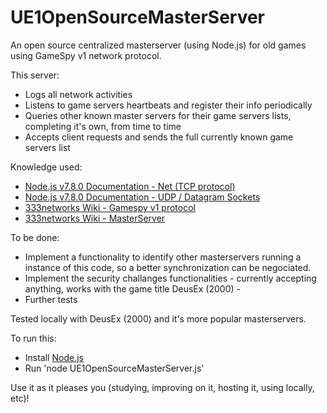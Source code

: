 # UE1OpenSourceMasterServer
An open source centralized masterserver (using Node.js) for old games using GameSpy v1 network protocol.

This server:
* Logs all network activities
* Listens to game servers heartbeats and register their info periodically
* Queries other known master servers for their game servers lists, completing it's own, from time to time
* Accepts client requests and sends the full currently known game servers list

Knowledge used:
* [Node.js v7.8.0 Documentation - Net (TCP protocol)](https://nodejs.org/api/net.html)
* [Node.js v7.8.0 Documentation - UDP / Datagram Sockets](https://nodejs.org/api/dgram.html)
* [333networks Wiki - Gamespy v1 protocol](http://wiki.333networks.com/index.php/Gamespy_v1_protocol)
* [333networks Wiki - MasterServer](http://wiki.333networks.com/index.php/MasterServer)

To be done:
* Implement a functionality to identify other masterservers running a instance of this code, so a better synchronization can be negociated.
* Implement the security challanges functionalities - currently accepting anything, works with the game title DeusEx (2000) -
* Further tests

Tested locally with DeusEx (2000) and it's more popular masterservers.

To run this:
* Install [Node.js](https://nodejs.org/en/)
* Run 'node UE1OpenSourceMasterServer.js'

Use it as it pleases you (studying, improving on it, hosting it, using locally, etc)!
